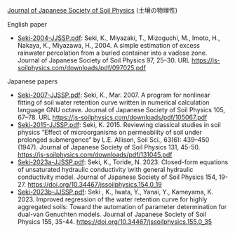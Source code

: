 [Journal of Japanese Society of Soil Physics](https://js-soilphysics.com/editions) (土壌の物理性)

English paper

- [Seki-2004-JJSSP.pdf](Seki-2004-JJSSP.pdf): Seki, K., Miyazaki, T., Mizoguchi, M., Imoto, H., Nakaya, K., Miyazawa, H., 2004. A simple estimation of excess rainwater percolation from a buried container into a vadose zone. Journal of Japanese Society of Soil Physics 97, 25–30. URL https://js-soilphysics.com/downloads/pdf/097025.pdf

Japanese papers

- [Seki-2007-JJSSP.pdf](Seki-2007-JJSSP.pdf): Seki, K., Mar. 2007. A program for nonlinear fitting of soil water retention curve written in numerical calculation language GNU octave. Journal of Japanese Society of Soil Physics 105, 67–78. URL https://js-soilphysics.com/downloads/pdf/105067.pdf
- [Seki-2015-JJSSP.pdf](Seki-2015-JJSSP.pdf): Seki, K. 2015. Reviewing classical studies in soil physics “Effect of microorganisms on permeability of soil under prolonged submergence” by L.E. Allison, Soil Sci., 63(6): 439–450 (1947). Journal of Japanese Society of Soil Physics 131, 45-50. https://js-soilphysics.com/downloads/pdf/131045.pdf
- [Seki-2023a-JJSSP.pdf](Seki-2023a-JJSSP.pdf): Seki, K., Toride, N. 2023. Closed-form equations of unsaturated hydraulic conductivity \\with general hydraulic conductivity model. Journal of Japanese Society of Soil Physics 154, 19-27. https://doi.org/10.34467/jssoilphysics.154.0_19
- [Seki-2023b-JJSSP.pdf](Seki-2023b-JJSSP.pdf): Seki
, K., Iwata, Y., Yanai, Y., Kameyama, K. 2023. Improved regression of the water retention curve for highly aggregated soils: Toward the automation of parameter determination for dual-van Genuchten models. Journal of Japanese Society of Soil Physics 155, 35-44. https://doi.org/10.34467/jssoilphysics.155.0_35
